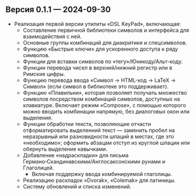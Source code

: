 ## Версия 0.1.1 — 2024-09-30

- Реализация первой версии утилиты «DSL KeyPad», включающая:
  - Составление первичной библиотеки символов и интерфейса для взаимодействия с ней.
  - Основные группы комбинаций для диакритики и спецсимволов.
  - Функцию «Быстрые ключи» для ускоренного доступа к ряду символов.
  - Функции для вставки символов по «тегу»/Юникоду/Альт-коду.
  - Функции перевода чисел в верхний/нижний регистр или в Римские цифры.
  - Функцию перевода ввода «Символ → HTML-код → LaTeX → Символ» (если символ в библиотеке это поддерживает).
  - Функцию «Плавильни», которая позволяет получать множество символов посредством комбинаций символов, доступных на клавиатуре. Включает режим «Compose», с помощью которого можно вводить комбинации напрямую, без диалоговых окон или выделения.
  - Функции обработки текста, позволяющие отчасти отформатировать выделенний текст — заменить пробел на неразрывный или разновидности шпаций в местах, где это «необходимо»; оформить абзацам отступ из круглой шпации или обернуть выделение кавычками.
  - Добавление «надраскладки» для письма Германо‑Скандинавскими/Англосаксонскими рунами и Глаголицей.
    - Включая поддержку ввода комбинируемой глаголицы.
  - Реализацию раскладок «Dvorak», «Colemak» для латиницы.
  - Систему обновлений и списка изменений.

